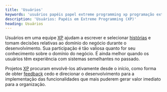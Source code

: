 ```yaml
---
title: 'Usuários'
keywords: 'usuários papéis papel extreme programming xp programação extrema'
description: 'Usuários: Papéis em Extreme Programming (XP)'
heading: Usuários
---
```


Usuários em uma equipe [XP][] ajudam a escrever e selecionar [histórias][h] e tomam decisões relativas ao domínio do negócio durante o desenvolvimento. Sua participação é tão valiosa quanto for seu conhecimento sobre o domínio do negócio. É ainda melhor quando os usuários têm experiência com sistemas semelhantes no passado.

Projetos [XP][] procuram envolvê-los ativamente desde o início, como forma de obter [feedback][f] cedo e direcionar o desenvolvimento para a implementação das funcionalidades que mais puderem gerar valor imediato para a organização.

[h]:	    /xp/praticas/historias
[f]:		/xp/valores/feedback
[XP]:		/xp
